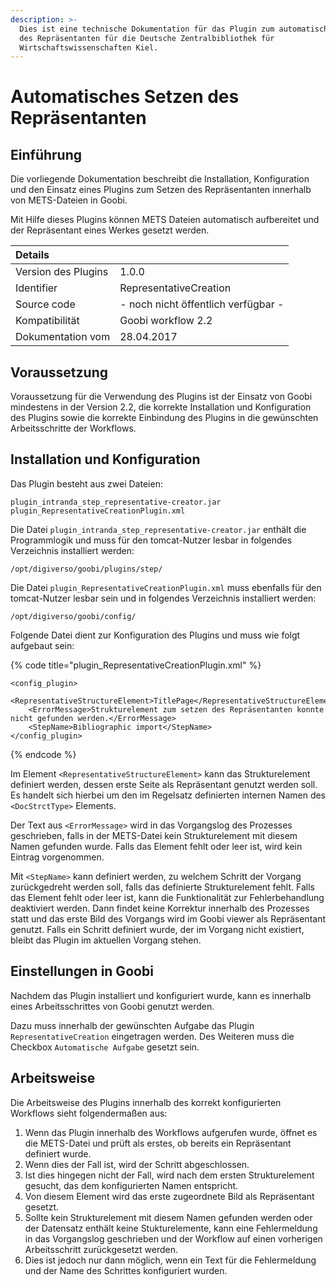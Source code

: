 ```yaml
---
description: >-
  Dies ist eine technische Dokumentation für das Plugin zum automatischen Setzen
  des Repräsentanten für die Deutsche Zentralbibliothek für
  Wirtschaftswissenschaften Kiel.
---
```


# Automatisches Setzen des Repräsentanten

## Einführung

Die vorliegende Dokumentation beschreibt die Installation, Konfiguration und den Einsatz eines Plugins zum Setzen des Repräsentanten innerhalb von METS-Dateien in Goobi. 

Mit Hilfe dieses Plugins können METS Dateien automatisch aufbereitet und der Repräsentant eines Werkes gesetzt werden.

| Details |  |
| :--- | :--- |
| Version des Plugins | 1.0.0 |
| Identifier | RepresentativeCreation |
| Source code | - noch nicht öffentlich verfügbar - |
| Kompatibilität | Goobi workflow 2.2  |
| Dokumentation vom | 28.04.2017 |

## Voraussetzung

Voraussetzung für die Verwendung des Plugins ist der Einsatz von Goobi mindestens in der Version 2.2, die korrekte Installation und Konfiguration des Plugins sowie die korrekte Einbindung des Plugins in die gewünschten Arbeitsschritte der Workflows.

## Installation und Konfiguration

Das Plugin besteht aus zwei Dateien:

```text
plugin_intranda_step_representative-creator.jar
plugin_RepresentativeCreationPlugin.xml
```

Die Datei `plugin_intranda_step_representative-creator.jar` enthält die Programmlogik und muss für den tomcat-Nutzer lesbar  in folgendes Verzeichnis installiert werden:

```text
/opt/digiverso/goobi/plugins/step/
```

Die Datei `plugin_RepresentativeCreationPlugin.xml` muss ebenfalls für den tomcat-Nutzer lesbar sein und in folgendes Verzeichnis installiert werden:

```text
/opt/digiverso/goobi/config/
```

Folgende Datei dient zur Konfiguration des Plugins und muss wie folgt aufgebaut sein: 

{% code title="plugin\_RepresentativeCreationPlugin.xml" %}
```markup
<config_plugin>
    <RepresentativeStructureElement>TitlePage</RepresentativeStructureElement>
    <ErrorMessage>Strukturelement zum setzen des Repräsentanten konnte nicht gefunden werden.</ErrorMessage>
    <StepName>Bibliographic import</StepName>
</config_plugin>
```
{% endcode %}

Im Element `<RepresentativeStructureElement>` kann das Strukturelement definiert werden, dessen erste Seite als Repräsentant genutzt werden soll. Es handelt sich hierbei um den im Regelsatz definierten internen Namen des `<DocStrctType>` Elements.

Der Text aus `<ErrorMessage>` wird in das Vorgangslog des Prozesses geschrieben, falls in der METS-Datei kein Strukturelement mit diesem Namen gefunden wurde. Falls das Element fehlt oder leer ist, wird kein Eintrag vorgenommen.

Mit `<StepName>` kann definiert werden, zu welchem Schritt der Vorgang zurückgedreht werden soll, falls das definierte Strukturelement fehlt. Falls das Element fehlt oder leer ist, kann die Funktionalität zur Fehlerbehandlung deaktiviert werden. Dann findet keine Korrektur innerhalb des Prozesses statt und das erste Bild des Vorgangs wird im Goobi viewer als Repräsentant genutzt. Falls ein Schritt definiert wurde, der im Vorgang nicht existiert, bleibt das Plugin im aktuellen Vorgang stehen.

## Einstellungen in Goobi

Nachdem das Plugin installiert und konfiguriert wurde, kann es innerhalb eines Arbeitsschrittes von Goobi genutzt werden. 

Dazu muss innerhalb der gewünschten Aufgabe das Plugin `RepresentativeCreation` eingetragen werden. Des Weiteren muss die Checkbox `Automatische Aufgabe` gesetzt sein. 

## Arbeitsweise

Die Arbeitsweise des Plugins innerhalb des korrekt konfigurierten Workflows sieht folgendermaßen aus:

1. Wenn das Plugin innerhalb des Workflows aufgerufen wurde, öffnet es die METS-Datei und prüft als erstes, ob bereits ein Repräsentant definiert wurde. 
2. Wenn dies der Fall ist, wird der Schritt abgeschlossen. 
3. Ist dies hingegen nicht der Fall, wird nach dem ersten Strukturelement gesucht, das dem konfigurierten Namen entspricht.
4. Von diesem Element wird das erste zugeordnete Bild als Repräsentant gesetzt. 
5. Sollte kein Strukturelement mit diesem Namen gefunden werden oder der Datensatz enthält keine Stukturelemente, kann eine Fehlermeldung in das Vorgangslog geschrieben und der Workflow auf einen vorherigen Arbeitsschritt zurückgesetzt werden. 
6. Dies ist jedoch nur dann möglich, wenn ein Text für die Fehlermeldung und der Name des Schrittes konfiguriert wurden.

